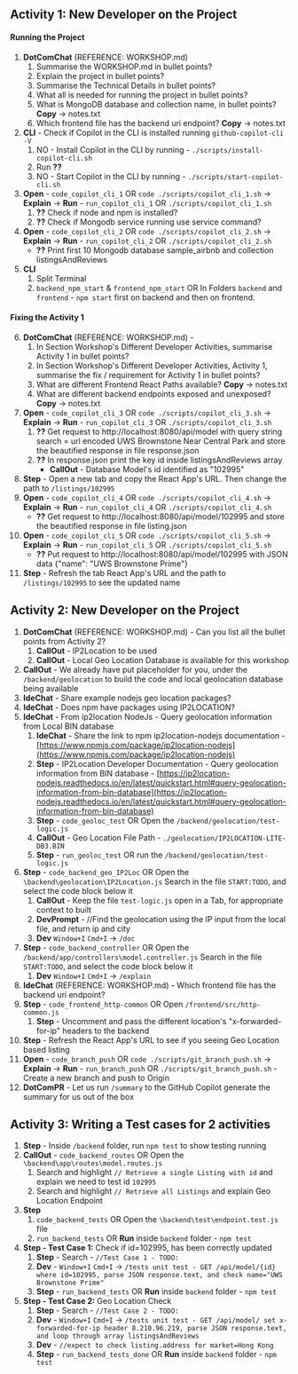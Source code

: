 ## Activity 1: New Developer on the Project 

#### Running the Project
1. **DotComChat** (REFERENCE: WORKSHOP.md)
    1. Summarise the WORKSHOP.md in bullet points?
    2. Explain the project in bullet points? 
    3. Summarise the Technical Details in bullet points? 
    4. What all is needed for running the project in bullet points?
    5. What is MongoDB database and collection name, in bullet points? **Copy** -> notes.txt
    6. Which frontend file has the backend uri endpoint? **Copy** -> notes.txt
2. **CLI** - Check if Copilot in the CLI is installed running `github-copilot-cli -V` 
    1. NO - Install Copilot in the CLI by running - `./scripts/install-copilot-cli.sh`
    2. Run **??**    
    3. NO - Start Copilot in the CLI by running - `./scripts/start-copilot-cli.sh`
3. **Open** - `code_copilot_cli_1` OR `code ./scripts/copilot_cli_1.sh` -> **Explain** -> **Run** - `run_copilot_cli_1` OR `./scripts/copilot_cli_1.sh`
    1. **??** Check if node and npm is installed?
    2. **??** Check if Mongodb service running use service command?
4. **Open** - `code_copilot_cli_2` OR `code ./scripts/copilot_cli_2.sh` -> **Explain** -> **Run** - `run_copilot_cli_2` OR `./scripts/copilot_cli_2.sh` 
    - **??** Print first 10 Mongodb database sample_airbnb and collection listingsAndReviews
5. **CLI**
    1. Split Terminal
    2. `backend_npm_start` & `frontend_npm_start` OR In Folders `backend` and `frontend` - `npm start` first on backend and then on frontend.

#### Fixing the Activity 1
6.  **DotComChat** (REFERENCE: WORKSHOP.md) -
    1. In Section Workshop's Different Developer Activities, summarise Activity 1 in bullet points?
    2. In Section Workshop's Different Developer Activities, Activity 1, summarise the fix / requirement for Activity 1 in bullet points?
    3. What are different Frontend React Paths available? **Copy** -> notes.txt
    4. What are different backend endpoints exposed and unexposed? **Copy** -> notes.txt
8. **Open** - `code_copilot_cli_3` OR `code ./scripts/copilot_cli_3.sh` -> **Explain** -> **Run** - `run_copilot_cli_3` OR `./scripts/copilot_cli_3.sh`
    1.  **??** Get request to http://localhost:8080/api/model with query string search = url encoded UWS Brownstone Near Central Park and store the beautified response in file response.json
    2. **??** In response.json print the key id inside listingsAndReviews array
        - **CallOut** - Database Model's id identified as "102995"
9. **Step** - Open a new tab and copy the React App's URL. Then change the path to `/listings/102995`
10. **Open** - `code_copilot_cli_4` OR `code ./scripts/copilot_cli_4.sh` -> **Explain** -> **Run** - `run_copilot_cli_4` OR `./scripts/copilot_cli_4.sh`
    - **??** Get request to http://localhost:8080/api/model/102995 and store the beautified response in file listing.json
12. **Open** - `code_copilot_cli_5` OR `code ./scripts/copilot_cli_5.sh` -> **Explain** -> **Run** - `run_copilot_cli_5` OR `./scripts/copilot_cli_5.sh`
    - **??** Put request to http://localhost:8080/api/model/102995 with JSON data {"name": "UWS Brownstone Prime"}
14. **Step** - Refresh the tab React App's URL and the path to `/listings/102995` to see the updated name

## Activity 2: New Developer on the Project

1.  **DotComChat** (REFERENCE: WORKSHOP.md) - Can you list all the bullet points from Activity 2?
    1. **CallOut** - IP2Location to be used
    2. **CallOut** - Local Geo Location Database is available for this workshop
2. **CallOut** - We already have put placeholder for you, under the `/backend/geolocation` to build the code and local geolocation database being available
3. **IdeChat** - Share example nodejs geo location packages?
4. **IdeChat** - Does npm have packages using IP2LOCATION?
5. **IdeChat** - From ip2location NodeJs - Query geolocation information from Local BIN database
    1. **IdeChat** - Share the link to npm ip2location-nodejs documentation - [https://www.npmjs.com/package/ip2location-nodejs](https://www.npmjs.com/package/ip2location-nodejs)
    2. **Step** - IP2Location Developer Documentation - Query geolocation information from BIN database - [https://ip2location-nodejs.readthedocs.io/en/latest/quickstart.html#query-geolocation-information-from-bin-database](https://ip2location-nodejs.readthedocs.io/en/latest/quickstart.html#query-geolocation-information-from-bin-database)
    3. **Step** - `code_geoloc_test` OR Open the `/backend/geolocation/test-logic.js`
    4. **CallOut** - Geo Location File Path - `./geolocation/IP2LOCATION-LITE-DB3.BIN`
    5. **Step** - `run_geoloc_test` OR run the `/backend/geolocation/test-logic.js`
1. **Step** - `code_backend_geo_IP2Loc` OR Open the `\backend\geolocation\IP2Location.js` Search in the file `START:TODO`, and select the code block below it
    1. **CallOut** - Keep the file `test-logic.js` open in a Tab, for appropriate context to built 
    2. **DevPrompt** - //Find the geolocation using the IP input from the local file, and return ip and city
    3. **Dev** `Window+I` `Cmd+I` -> `/doc`
1. **Step** - `code_backend_controller` OR Open the `/backend/app/controllers\model.controller.js` Search in the file `START:TODO`, and select the code block below it
    1. **Dev** `Window+I` `Cmd+I` -> `/explain`
1. **IdeChat** (REFERENCE: WORKSHOP.md) - Which frontend file has the backend uri endpoint?
1. **Step** - `code_frontend_http-common` OR Open `/frontend/src/http-common.js`
    1. **Step** - Uncomment and pass the different location's "x-forwarded-for-ip" headers to the backend
1. **Step** - Refresh the React App's URL to see if you seeing Geo Location based listing
1. **Open** - `code_branch_push` OR `code ./scripts/git_branch_push.sh` -> **Explain** -> **Run** - `run_branch_push` OR `./scripts/git_branch_push.sh` - Create a new branch and push to Origin
1. **DotComPR** - Let us run `/summary` to the GitHub Copilot generate the summary for us out of the box

## Activity 3: Writing a Test cases for 2 activities
1. **Step** -  Inside `/backend` folder, run `npm test` to show testing running
2. **CallOut** - `code_backend_routes` OR Open the `\backend\app\routes\model.routes.js` 
    1. Search and highlight `// Retrieve a single Listing with id` and explain we need to test id `102995`
    2. Search and highlight `// Retrieve all Listings` and explain Geo Location Endpoint
4. **Step**
    1. `code_backend_tests` OR Open the `\backend\test\endpoint.test.js` file
    2. `run_backend_tests` OR **Run** inside `backend` folder - `npm test`
5. **Step - Test Case 1:** Check if id=102995, has been correctly updated
    1. **Step** -  Search - `//Test Case 1 - TODO:`
    2. **Dev** - `Window+I` `Cmd+I` -> `/tests unit test - GET /api/model/{id} where id=102995, parse JSON response.text, and check name="UWS Brownstone Prime"`
    3. **Step** -  `run_backend_tests` OR **Run** inside `backend` folder - `npm test`
6. **Step - Test Case 2:** Geo Location Check
    1. **Step** - Search - `//Test Case 2 - TODO:`
    2. **Dev** - `Window+I` `Cmd+I` -> `/tests unit test - GET /api/model/ set x-forwarded-for-ip header 8.210.96.219, parse JSON response.text, and loop through array listingsAndReviews`
    3. **Dev** - `//expect to check listing.address for market=Hong Kong`
    4. **Step** -  `run_backend_tests_done` OR **Run** inside `backend` folder - `npm test`


